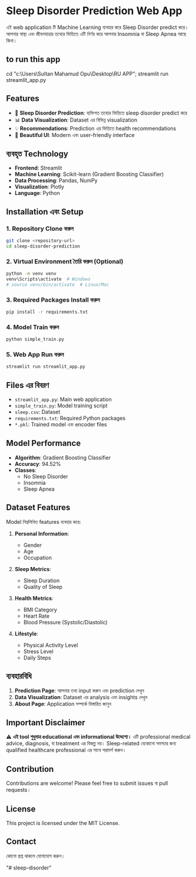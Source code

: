 # Sleep Disorder Prediction Web App

এই web application টি Machine Learning ব্যবহার করে Sleep Disorder predict করে। আপনার স্বাস্থ্য এবং জীবনযাত্রার তথ্যের ভিত্তিতে এটি নির্ণয় করে আপনার Insomnia বা Sleep Apnea আছে কিনা।

## to run this app
cd "c:\Users\Sultan Mahamud Opu\Desktop\RU APP"; streamlit run streamlit_app.py

## Features

- 🔮 **Sleep Disorder Prediction**: ব্যক্তিগত তথ্যের ভিত্তিতে sleep disorder predict করে
- 📊 **Data Visualization**: Dataset এর বিভিন্ন visualization
- 💡 **Recommendations**: Prediction এর ভিত্তিতে health recommendations
- 🎨 **Beautiful UI**: Modern এবং user-friendly interface

## ব্যবহৃত Technology

- **Frontend**: Streamlit
- **Machine Learning**: Scikit-learn (Gradient Boosting Classifier)
- **Data Processing**: Pandas, NumPy
- **Visualization**: Plotly
- **Language**: Python

## Installation এবং Setup

### 1. Repository Clone করুন
```bash
git clone <repository-url>
cd sleep-disorder-prediction
```

### 2. Virtual Environment তৈরি করুন (Optional)
```bash
python -m venv venv
venv\Scripts\activate  # Windows
# source venv/bin/activate  # Linux/Mac
```

### 3. Required Packages Install করুন
```bash
pip install -r requirements.txt
```

### 4. Model Train করুন
```bash
python simple_train.py
```

### 5. Web App Run করুন
```bash
streamlit run streamlit_app.py
```

## Files এর বিবরণ

- `streamlit_app.py`: Main web application
- `simple_train.py`: Model training script
- `sleep.csv`: Dataset
- `requirements.txt`: Required Python packages
- `*.pkl`: Trained model এবং encoder files

## Model Performance

- **Algorithm**: Gradient Boosting Classifier
- **Accuracy**: 94.52%
- **Classes**: 
  - No Sleep Disorder
  - Insomnia
  - Sleep Apnea

## Dataset Features

Model নিম্নলিখিত features ব্যবহার করে:

1. **Personal Information**:
   - Gender
   - Age
   - Occupation

2. **Sleep Metrics**:
   - Sleep Duration
   - Quality of Sleep

3. **Health Metrics**:
   - BMI Category
   - Heart Rate
   - Blood Pressure (Systolic/Diastolic)

4. **Lifestyle**:
   - Physical Activity Level
   - Stress Level
   - Daily Steps

## ব্যবহারবিধি

1. **Prediction Page**: আপনার তথ্য input করুন এবং prediction দেখুন
2. **Data Visualization**: Dataset এর analysis এবং insights দেখুন
3. **About Page**: Application সম্পর্কে বিস্তারিত জানুন

## Important Disclaimer

⚠️ **এই tool শুধুমাত্র educational এবং informational উদ্দেশ্যে।** এটি professional medical advice, diagnosis, বা treatment এর বিকল্প নয়। Sleep-related যেকোনো সমস্যার জন্য qualified healthcare professional এর সাথে পরামর্শ করুন।

## Contribution

Contributions are welcome! Please feel free to submit issues বা pull requests।

## License

This project is licensed under the MIT License.

## Contact

কোনো প্রশ্ন থাকলে যোগাযোগ করুন।



"# sleep-disorder" 
